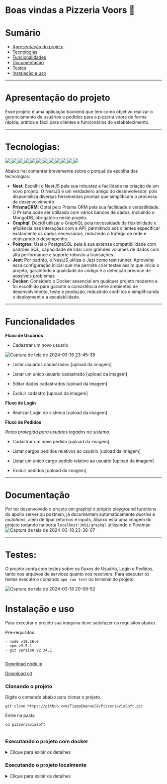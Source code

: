 

# Boas vindas a Pizzeria Voors 🍕

# Sumário

- [Apresentação do projeto](#apresentação-do-projeto)
- [Tecnologias](#tecnologias)
- [Funcionalidades](#funcionalidades)
- [Documentação](#documentacao)
- [Testes](#testes)
- [Instalação e uso](#instalação-e-uso)

---

#  Apresentação do projeto
Esse projeto é uma aplicação backend que tem como objetivo realizar o gerenciamento de usuários e pedidos para a pizzeria voors de forma rápida, prática e fácil para clientes e funcionários do estabelecimento.

---

# Tecnologias:
<div>
  <a href="https://www.typescriptlang.org/">
    <img src="https://img.shields.io/badge/typescript-339933?style=for-the-badge&logo=typescript&color=gray" />
  </a>
  <a href="https://docs.npmjs.com/">
  <img src="https://img.shields.io/badge/Node.js-339933?style=for-the-badge&logo=nodedotjs&color=gray" />
  </a>
  <a href="https://nestjs.com/">
    <img src="https://img.shields.io/badge/nest-339933?style=for-the-badge&logo=nestjs&color=gray" /> 
  </a>
    <a href="https://graphql.org/">
    <img src="https://img.shields.io/badge/graphql-339933?style=for-the-badge&logo=graphql&color=gray" /> 
  </a>
  <a href="https://www.prisma.io/">
    <img src="https://img.shields.io/badge/prisma-339933?style=for-the-badge&logo=prisma&color=gray" />
  </a>
    <a href="https://www.postgresql.org/">
    <img src="https://img.shields.io/badge/postgresql-339933?style=for-the-badge&logo=postgresql&color=gray" />
  </a>
     <a href="https://www.docker.com/">
    <img src="https://img.shields.io/badge/docker-339933?style=for-the-badge&logo=docker&color=gray" />
    </a>
  <a href="https://eslint.org/">
    <img src="https://img.shields.io/badge/eslint-339933?style=for-the-badge&logo=eslint&color=gray" />
  </a>
  <a href="https://jestjs.io/pt-BR/">
    <img src=" https://img.shields.io/badge/jest-339933?style=for-the-badge&logo=jest&color=gray "/>
  </a>
  <a href="https://www.npmjs.com/package/dotenv">
    <img src="https://img.shields.io/badge/dotenv-339933?style=for-the-badge&logo=dotenv&color=gray"/>
  </a>
   <a href="https://prettier.io/">
    <img src="https://img.shields.io/badge/prettier-339933?style=for-the-badge&logo=prettier&color=gray" />
    </a>
    <a href="https://jwt.io/">
    <img src="https://img.shields.io/badge/jsonwebtoken-339933?style=for-the-badge&logo=jsonwebtoken&color=gray" />
    </a>
</div>


Abaixo irei comentar brevemente sobre o porquê da escolha das tecnologias:

 - **Nest**: Escolhi o NestJS pela sua robustez e facilidade na criação de um novo projeto. O NestJS é um verdadeiro amigo do desenvolvedor, pois disponibiliza diversas ferramentas prontas que simplificam o processo de desenvolvimento
 - **PrismaORM**: Optei pelo Prisma ORM pela sua facilidade e versatilidade. O Prisma pode ser utilizado com vários bancos de dados, incluindo o MongoDB, obrigatório neste projeto.
 - **Graphql**: Decidi utilizar o GraphQL pela necessidade de flexibilidade e eficiência nas interações com a API, permitindo aos clientes especificar exatamente os dados necessários, reduzindo o tráfego de rede e otimizando o desempenho.
 - **Postgres**: Usei o PostgreSQL pela à sua extensa compatibilidade com padrões SQL, capacidade de lidar com grandes volumes de dados com alta performance e suporte robusto a transações.
 - **Jest**: Por padrão, o NestJS utiliza o Jest como test runner. Aproveitei essa configuração inicial que me permite criar testes assim que inicio o projeto, garantindo a qualidade do código e a detecção precoce de possíveis problemas
 - **Docker**: Considero o Docker essencial em qualquer projeto moderno e foi escolhido para garantir a consistência entre ambientes de desenvolvimento, teste e produção, reduzindo conflitos e simplificando o deployment e a escalabilidade.



---

# Funcionalidades

**Fluxo de Usuarios**
- Cadastrar um novo usuario

![Captura de tela de 2024-03-18 23-45-38](https://github.com/TiagoEmanuel8/PizzeriaViaSoft/assets/72472530/a15eb939-edd4-43aa-9fa4-35bff2ad4761)

- Listar usuarios cadastrados
[upload da imagem]

- Listar um unico usuario cadastrado
[upload da imagem]

- Editar dados cadastrados
[upload da imagem]

- Excluir cadastro
[upload da imagem]

**Fluxo de Login**
- Realizar Login no sistema
[upload da imagem]

**Fluxo de Pedidos**

*Rotas protegida para usuários logados no sistema*

- Cadastrar um novo pedido
[upload da imagem]

- Listar cargos pedidos relativos ao usuário
[upload da imagem]

- Listar um unico cargo pedido relativo ao usuário
[upload da imagem]

- Excluir pedidos
[upload da imagem]

---

# Documentação

Por ter desenvolvido o projeto em graphql o próprio playground functions do apollo server ou postman, já documentam automaticamente *queries* e *mutations*, além de tipar retornos e inputs,
Abaixo está uma imagem do projeto rodando na porta `localhost:3001/graphql` utilizando o Postman
![Captura de tela de 2024-03-18 23-38-07](https://github.com/TiagoEmanuel8/PizzeriaViaSoft/assets/72472530/d1e88718-bd73-4a43-b9fe-bf1d960cf06d)

---

# Testes:

O projeto conta com testes sobre os fluxos de Usuário, Login e Pedidos, tanto nos arquivos de services quanto nos resolvers.
Para executar os testes execute o comando `npm run test` no terminal do projeto

![Captura de tela de 2024-03-18 20-08-52](https://github.com/TiagoEmanuel8/PizzeriaViaSoft/assets/72472530/11a8ba16-13c0-428c-af21-44e2ddd82baf)

# Instalação e uso

Para executar o projeto sua máquina deve satisfazer os requisitos abaixo.  
  
Pré-requisitos  
  
```  
- node v18.16.0  
- npm v9.5.1  
- git version v2.34.1  
  
```  
  
[Download node js](https://nodejs.org/en/)  
  
[Download git](https://git-scm.com/book/en/v2/Getting-Started-Installing-Git)  
  
### Clonando o projeto  
  
Digite o comando abaixo para clonar o projeto.  
  
```  
git clone https://github.com/TiagoEmanuel8/PizzeriaViaSoft.git
```  
  
Entre na pasta  
  
```  
cd pizzeriaviasoft
  
```  
### Executando o projeto com **docker**

<details>

<summary>Clique para exibir os detalhes</summary>


### Execute o comando abaixo para iniciar o docker  
  
```  
docker-compose up -d
```  

### Caso queira parar a execução do docker use o comando
  
```  
docker-compose down --rmi local --volumes --remove-orphans
```  

</details>

### Executando o projeto **localmente**

<details>

<summary>Clique para exibir os detalhes</summary>

### Substitua as variáveis de ambiente  
  
 em backend:
```  
DATABASE_URL="postgresql://USER:PASSWORD@HOST:PORT/DATABASE"

PORT=`número da porta para a aplicação rodar`

JWT_KEY=`uma senha que vai ajudar a criptografar senhas de usuários` 

MONGO_PORT=`número da porta para rodar o mongodb`
```  
  
### Instale as dependências

### Abra o terminais e digite

Abra o terminal e digite:

```  
npm install  
```

### Execute o projeto  
  
em backend use
```  
npm start 
```  

</details>
